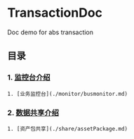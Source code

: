 # TransactionDoc
Doc demo for abs transaction

## 目录

### 1. [监控台介绍](./monitor/index.md)
    1. [业务监控台](./monitor/busmonitor.md)
### 2. [数据共享介绍](./share/index.md)
    1. [资产包共享](./share/assetPackage.md)